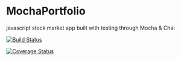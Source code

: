 # MochaPortfolio
javascript stock market app built with testing through Mocha &amp; Chai


[![Build Status](https://travis-ci.org/jacobdlewis/MochaPortfolio.svg?branch=master)](https://travis-ci.org/jacobdlewis/MochaPortfolio)

[![Coverage Status](https://coveralls.io/repos/jacobdlewis/MochaPortfolio/badge.svg)](https://coveralls.io/r/jacobdlewis/MochaPortfolio)

